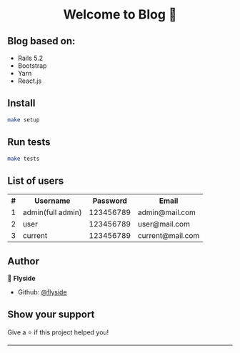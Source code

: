 <h1 align="center">Welcome to Blog 👋</h1>
<p>
</p>

## Blog based on:

- Rails 5.2
- Bootstrap
- Yarn
- React.js

## Install

```sh
make setup
```

## Run tests

```sh
make tests
```

## List of users

<table>
  <tr>
    <th>#</th>
    <th>Username</th>
    <th>Password</th>
    <th>Email</th>
  </tr>
  <tr>
    <td>1</td>
    <td>admin(full admin)</td>
    <td>123456789</td>
    <td>admin@mail.com</td>
  </tr>
  <tr>
    <td>2</td>
    <td>user</td>
    <td>123456789</td>
    <td>user@mail.com</td>
  </tr>
  <tr>
    <td>3</td>
    <td>current</td>
    <td>123456789</td>
    <td>current@mail.com</td>
  </tr>
</table>

## Author

👤 **Flyside**

- Github: [@flyside](https://github.com/flyside)

## Show your support

Give a ⭐️ if this project helped you!

---
